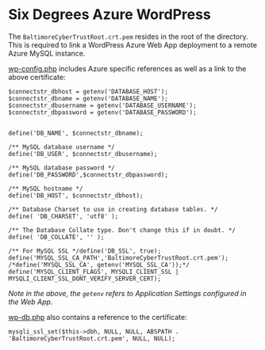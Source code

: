 # Six Degrees Azure WordPress

The ```BaltimoreCyberTrustRoot.crt.pem``` resides in the root of the directory. This is required to link a WordPress Azure Web App deployment to a remote Azure MySQL instance.

[wp-config.php](wp-config.php) includes Azure specific references as well as a link to the above certificate:

```
$connectstr_dbhost = getenv('DATABASE_HOST');
$connectstr_dbname = getenv('DATABASE_NAME');
$connectstr_dbusername = getenv('DATABASE_USERNAME');
$connectstr_dbpassword = getenv('DATABASE_PASSWORD');


define('DB_NAME', $connectstr_dbname);

/** MySQL database username */
define('DB_USER', $connectstr_dbusername);

/** MySQL database password */
define('DB_PASSWORD',$connectstr_dbpassword);

/** MySQL hostname */
define('DB_HOST', $connectstr_dbhost);

/** Database Charset to use in creating database tables. */
define( 'DB_CHARSET', 'utf8' );

/** The Database Collate type. Don't change this if in doubt. */
define( 'DB_COLLATE', '' );

/** For MySQL SSL */define('DB_SSL', true);
define('MYSQL_SSL_CA_PATH','BaltimoreCyberTrustRoot.crt.pem');
/*define('MYSQL_SSL_CA', getenv('MYSQL_SSL_CA'));*/
define('MYSQL_CLIENT_FLAGS', MYSQLI_CLIENT_SSL | MYSQLI_CLIENT_SSL_DONT_VERIFY_SERVER_CERT);
```

*Note in the above, the ```getenv``` refers to Application Settings configured in the Web App.*

[wp-db.php](wp-includes/wp-db.php) also contains a reference to the certificate:

```
mysqli_ssl_set($this->dbh, NULL, NULL, ABSPATH . 'BaltimoreCyberTrustRoot.crt.pem', NULL, NULL);
```